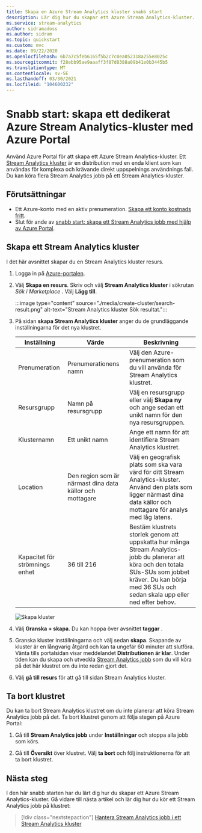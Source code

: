 ```yaml
---
title: Skapa en Azure Stream Analytics kluster snabb start
description: Lär dig hur du skapar ett Azure Stream Analytics-kluster.
ms.service: stream-analytics
author: sidramadoss
ms.author: sidram
ms.topic: quickstart
ms.custom: mvc
ms.date: 09/22/2020
ms.openlocfilehash: 6b7a7c5feb6165f5b2c7c0ea052318a255e8025c
ms.sourcegitcommit: f28ebb95ae9aaaff3f87d8388a09b41e0b3445b5
ms.translationtype: MT
ms.contentlocale: sv-SE
ms.lasthandoff: 03/30/2021
ms.locfileid: "104600232"
---
```

# <a name="quickstart-create-a-dedicated-azure-stream-analytics-cluster-using-azure-portal"></a>Snabb start: skapa ett dedikerat Azure Stream Analytics-kluster med Azure Portal

Använd Azure Portal för att skapa ett Azure Stream Analytics-kluster. Ett [Stream Analytics kluster](cluster-overview.md) är en distribution med en enda klient som kan användas för komplexa och krävande direkt uppspelnings användnings fall. Du kan köra flera Stream Analytics jobb på ett Stream Analytics-kluster.

## <a name="prerequisites"></a>Förutsättningar

* Ett Azure-konto med en aktiv prenumeration. [Skapa ett konto kostnads fritt](https://azure.microsoft.com/free/?WT.mc_id=A261C142F).
* Slut för ande av [snabb start: skapa ett Stream Analytics jobb med hjälp av Azure Portal](stream-analytics-quick-create-portal.md).

## <a name="create-a-stream-analytics-cluster"></a>Skapa ett Stream Analytics kluster

I det här avsnittet skapar du en Stream Analytics kluster resurs.

1. Logga in på [Azure-portalen](https://portal.azure.com).

1. Välj **Skapa en resurs**. Skriv och välj **Stream Analytics kluster** i sökrutan *Sök i Marketplace* . Välj **Lägg till**.

   :::image type="content" source="./media/create-cluster/search-result.png" alt-text="Stream Analytics kluster Sök resultat.":::

1. På sidan **skapa Stream Analytics kluster** anger du de grundläggande inställningarna för det nya klustret.

   |Inställning|Värde|Beskrivning |
   |---|---|---|
   |Prenumeration|Prenumerationens namn|Välj den Azure-prenumeration som du vill använda för Stream Analytics klustret. |
   |Resursgrupp|Namn på resursgrupp|Välj en resursgrupp eller välj **Skapa ny** och ange sedan ett unikt namn för den nya resursgruppen. |
   |Klusternamn|Ett unikt namn|Ange ett namn för att identifiera Stream Analytics klustret.|
   |Location|Den region som är närmast dina data källor och mottagare|Välj en geografisk plats som ska vara värd för ditt Stream Analytics-kluster. Använd den plats som ligger närmast dina data källor och mottagare för analys med låg latens.|
   |Kapacitet för strömnings enhet|36 till 216 |Bestäm klustrets storlek genom att uppskatta hur många Stream Analytics-jobb du planerar att köra och den totala SUs-SUs som jobbet kräver. Du kan börja med 36 SUs och sedan skala upp eller ned efter behov.|

   ![Skapa kluster](./media/create-cluster/create-cluster.png)

1. Välj **Granska + skapa**. Du kan hoppa över avsnittet **taggar** .

1. Granska kluster inställningarna och välj sedan **skapa**. Skapande av kluster är en långvarig åtgärd och kan ta ungefär 60 minuter att slutföra. Vänta tills portalsidan visar meddelandet **Distributionen är klar**. Under tiden kan du skapa och utveckla [Stream Analytics jobb](stream-analytics-quick-create-portal.md#create-a-stream-analytics-job) som du vill köra på det här klustret om du inte redan gjort det.

1. Välj **gå till resurs** för att gå till sidan Stream Analytics kluster.

## <a name="delete-your-cluster"></a>Ta bort klustret

Du kan ta bort Stream Analytics klustret om du inte planerar att köra Stream Analytics jobb på det. Ta bort klustret genom att följa stegen på Azure Portal:

1. Gå till **Stream Analytics jobb** under **Inställningar** och stoppa alla jobb som körs.

1. Gå till **Översikt** över klustret. Välj **ta bort** och följ instruktionerna för att ta bort klustret.

## <a name="next-steps"></a>Nästa steg

I den här snabb starten har du lärt dig hur du skapar ett Azure Stream Analytics-kluster. Gå vidare till nästa artikel och lär dig hur du kör ett Stream Analytics jobb på klustret:

> [!div class="nextstepaction"]
> [Hantera Stream Analytics jobb i ett Stream Analytics kluster](manage-jobs-cluster.md)
